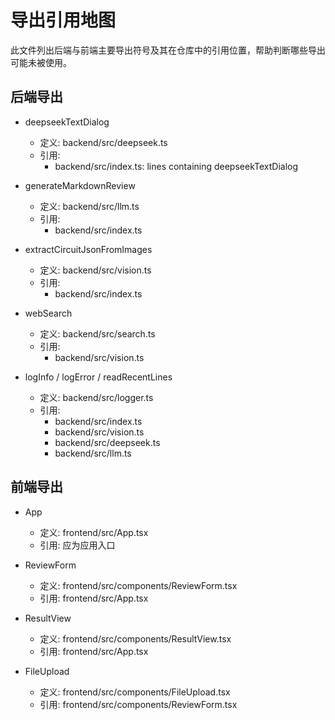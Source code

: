 ﻿# 导出引用地图

此文件列出后端与前端主要导出符号及其在仓库中的引用位置，帮助判断哪些导出可能未被使用。

## 后端导出

- deepseekTextDialog
  - 定义: backend/src/deepseek.ts
  - 引用:
    - backend/src/index.ts: lines containing deepseekTextDialog

- generateMarkdownReview
  - 定义: backend/src/llm.ts
  - 引用:
    - backend/src/index.ts

- extractCircuitJsonFromImages
  - 定义: backend/src/vision.ts
  - 引用:
    - backend/src/index.ts

- webSearch
  - 定义: backend/src/search.ts
  - 引用:
    - backend/src/vision.ts

- logInfo / logError / readRecentLines
  - 定义: backend/src/logger.ts
  - 引用:
    - backend/src/index.ts
    - backend/src/vision.ts
    - backend/src/deepseek.ts
    - backend/src/llm.ts

## 前端导出

- App
  - 定义: frontend/src/App.tsx
  - 引用: 应为应用入口

- ReviewForm
  - 定义: frontend/src/components/ReviewForm.tsx
  - 引用: frontend/src/App.tsx

- ResultView
  - 定义: frontend/src/components/ResultView.tsx
  - 引用: frontend/src/App.tsx

- FileUpload
  - 定义: frontend/src/components/FileUpload.tsx
  - 引用: frontend/src/components/ReviewForm.tsx
